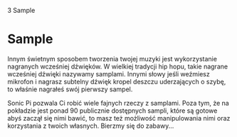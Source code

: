 3 Sample

# Sample

Innym świetnym sposobem tworzenia twojej muzyki jest wykorzystanie 
nagranych wcześniej dźwięków. W wielkiej tradycji hip hopu, takie 
nagrane wcześniej dźwięki nazywamy samplami. Innymi słowy jeśli 
weźmiesz mikrofon i nagrasz subtelny dźwięk kropel deszczu uderzających 
o szybę, to właśnie nagrałeś swój pierwszy sampel.

Sonic Pi pozwala Ci robić wiele fajnych rzeczy z samplami. Poza tym, że 
na pokładzie jest ponad 90 publicznie dostępnych sampli, które są gotowe 
abyś zaczął się nimi bawić, to masz też możliwość manipulowania nimi 
oraz korzystania z twoich własnych. Bierzmy się do zabawy...
